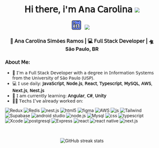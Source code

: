 

<div align="center">
   <h1>𝖧𝗂 𝗍𝗁𝖾𝗋𝖾, 𝗂'𝗆 A𝗇𝖺 𝖢𝖺𝗋𝗈𝗅𝗂𝗇𝖺 <img src="https://media.giphy.com/media/hvRJCLFzcasrR4ia7z/giphy.gif" width="25px"> </h1>
</div>

<p align='center'>
   <a href="https://www.linkedin.com/in/anacarolinasimoesramos/"><img height="30" src="https://raw.githubusercontent.com/8bithemant/8bithemant/master/linkedin.png?raw=true"></a>&nbsp;&nbsp;
    <a href="mailto:carolstolf19@gmail.com"><img height="30" src="https://cdn-icons-png.flaticon.com/512/324/324123.png?raw=true"></a>&nbsp;&nbsp;
 </p>

 <div align="center">
<h3>🙎 𝖠𝗇𝖺 𝖢𝖺𝗋𝗈𝗅𝗂𝗇𝖺 𝖲𝗂𝗆õ𝖾𝗌 𝖱𝖺𝗆𝗈𝗌 | 💻 𝖥𝗎𝗅𝗅 𝖲𝗍𝖺𝖼𝗄 𝖣𝖾𝗏𝖾𝗅𝗈𝗉𝖾𝗋 | 🛸 São Paulo, BR </h3>
</div>

### 𝖠𝖻𝗈𝗎𝗍 𝖬𝖾:
- 🏦 𝖨'𝗆 𝖺 𝖥𝗎𝗅𝗅 𝖲𝗍𝖺𝖼𝗄 𝖣𝖾𝗏𝖾𝗅𝗈𝗉𝖾𝗋 𝗐𝗂𝗍𝗁 𝖺 𝖽𝖾𝗀𝗋𝖾𝖾 𝗂𝗇 𝖨𝗇𝖿𝗈𝗋𝗆𝖺𝗍𝗂𝗈𝗇 𝖲𝗒𝗌𝗍𝖾𝗆𝗌 𝖿𝗋𝗈𝗆 𝗍𝗁𝖾 𝖴𝗇𝗂𝗏𝖾𝗋𝗌𝗂𝗍𝗒 𝗈𝖿 𝖲ã𝗈 𝖯𝖺𝗎𝗅𝗈 (𝖴𝖲𝖯).
- 💻 𝖨 𝗎𝗌𝖾 𝖽𝖺𝗂𝗅𝗒: **𝖩𝖺𝗏𝖺𝖲𝖼𝗋𝗂𝗉𝗍**, **𝖭𝗈𝖽𝖾.𝗃𝗌**, **𝖱𝖾𝖺𝖼𝗍**, **𝖳𝗒𝗉𝖾𝗌𝖼𝗋𝗂𝗉𝗍**,  **𝖬𝗒𝖲𝖰𝖫**,  **𝖠𝖶𝖲**, **𝖭𝖾𝗑𝗍.𝗃𝗌**, **𝖭𝖾𝗌𝗍.𝗃𝗌**
-  📖 𝖨 𝖺𝗆 𝖼𝗎𝗋𝗋𝖾𝗇𝗍𝗅𝗒 𝗅𝖾𝖺𝗋𝗇𝗂𝗇𝗀: **𝖠𝗇𝗀𝗎𝗅𝖺𝗋**, **𝖢#**, **𝖴𝗇𝗂𝗍𝗒**
- 🧑‍💻 𝖳𝖾𝖼𝗁𝗌 𝖨'𝗏𝖾 𝖺𝗅𝗋𝖾𝖺𝖽𝗒 𝗐𝗈𝗋𝗄𝖾𝖽 𝗈𝗇:

<div style="display: inline_block">
      <img alt="Redux" src="https://img.shields.io/badge/redux-%23593d88.svg?style=for-the-badge&logo=redux&logoColor=white" />  
    <img alt="Redis" src="https://img.shields.io/badge/redis-%23DD0031.svg?style=for-the-badge&logo=redis&logoColor=white" />
    <img alt="nest.js" src="https://img.shields.io/badge/nestjs-%23E0234E.svg?style=for-the-badge&logo=nestjs&logoColor=white" />
  <img alt="html5" src="https://img.shields.io/badge/HTML5-E34F26?style=for-the-badge&logo=html5&logoColor=white" />
       <img  alt="figma" src="https://img.shields.io/badge/Figma-F24E1E?style=for-the-badge&logo=figma&logoColor=white" />
       <img alt="AWS" src="https://img.shields.io/badge/AWS-%23FF9900.svg?style=for-the-badge&logo=amazon-aws&logoColor=white" />  
      <img alt="js" src="https://img.shields.io/badge/JavaScript-F7DF1E?style=for-the-badge&logo=javascript&logoColor=black" />
    <img alt="Tailwind" src="https://img.shields.io/badge/tailwindcss-%2338B2AC.svg?style=for-the-badge&logo=tailwind-css&logoColor=white" />  
   <img alt="Supabase" src="https://img.shields.io/badge/Supabase-3ECF8E?style=for-the-badge&logo=supabase&logoColor=white" />  
       <img alt="android studio" src="https://img.shields.io/badge/Android%20Studio-3DDC84.svg?style=for-the-badge&logo=android-studio&logoColor=white" />
    <img alt="node.js" src="https://img.shields.io/badge/Node.js-43853D?style=for-the-badge&logo=node.js&logoColor=white" />
      <img alt="Mysql" src="https://img.shields.io/badge/mysql-%2300f.svg?style=for-the-badge&logo=mysql&logoColor=white" />    
  <img  alt="css" src="https://img.shields.io/badge/CSS3-1572B6?style=for-the-badge&logo=css3&logoColor=white" />
       <img alt="typescript" src="https://img.shields.io/badge/TypeScript-007ACC?style=for-the-badge&logo=typescript&logoColor=white" />
       <img alt="Xcode" src="https://img.shields.io/badge/Xcode-007ACC?style=for-the-badge&logo=Xcode&logoColor=white" />  
    <img alt="postgresql" src="https://img.shields.io/badge/PostgreSQL-316192?style=for-the-badge&logo=postgresql&logoColor=white" />
      <img alt="Express" src="https://img.shields.io/badge/express.js-%23404d59.svg?style=for-the-badge&logo=express&logoColor=%2361DAFB" />  
       <img alt="react" src="https://img.shields.io/badge/React-20232A?style=for-the-badge&logo=react&logoColor=61DAFB" />
           <img alt="react native" src="https://img.shields.io/badge/react_native-%2320232a.svg?style=for-the-badge&logo=react&logoColor=%2361DAFB" />
       <img alt="next.js" src="https://img.shields.io/badge/Next-black?style=for-the-badge&logo=next.js&logoColor=white" />


</div><br/><br/>

<div align="center">

![GitHub streak stats](https://streak-stats.demolab.com/?user=Carolstolf) 

</div>

